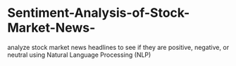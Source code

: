 # Sentiment-Analysis-of-Stock-Market-News-
analyze stock market news headlines to see if they are positive, negative, or neutral using Natural Language Processing (NLP)
